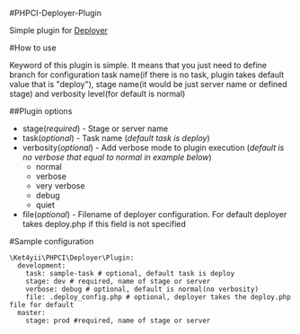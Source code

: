 #PHPCI-Deployer-Plugin

Simple plugin for [Deployer](http://deployer.org)

#How to use

Keyword of this plugin is simple. It means that you just need to define branch 
for configuration task name(if there is no task, plugin takes 
default value that is "deploy"), stage name(it would be just server name or defined stage)
and verbosity level(for default is normal)

##Plugin options

* stage(*required*) - Stage or server name
* task(*optional*) - Task name (*default task is deploy*) 
* verbosity(*optional*) - Add verbose mode to plugin execution (*default is no verbose that equal to normal in example below*)
  * normal
  * verbose
  * very verbose
  * debug
  * quiet 
* file(*optional*) - Filename of deployer configuration. For default deployer takes deploy.php if this field is not specified

#Sample configuration
```
\Ket4yii\PHPCI\Deployer\Plugin:
  development: 
    task: sample-task # optional, default task is deploy 
    stage: dev # required, name of stage or server
    verbose: debug # optional, default is normal(no verbosity)
    file: .deploy_config.php # optional, deployer takes the deploy.php file for default
  master:
    stage: prod #required, name of stage or server
```
